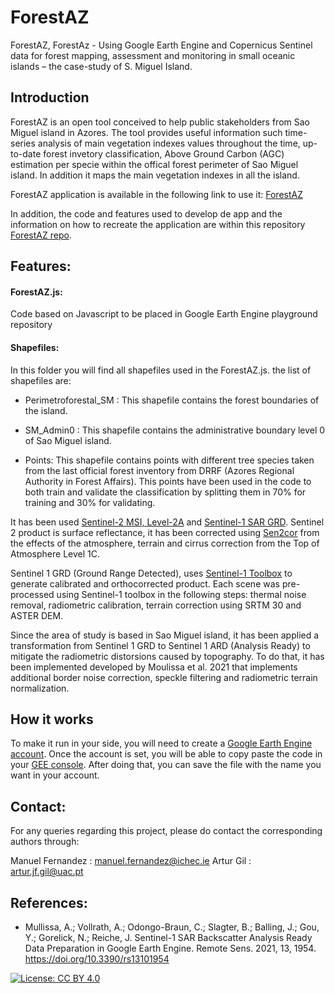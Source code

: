 # ForestAZ
ForestAZ, ForestAz - Using Google Earth Engine and Copernicus Sentinel data for forest mapping, assessment and monitoring in small oceanic islands – the case-study of S. Miguel Island.

## Introduction
ForestAZ is an open tool conceived to help public stakeholders from Sao Miguel island in Azores. The tool provides useful information such time-series analysis of main vegetation indexes values throughout the time, up-to-date forest invetory classification, Above Ground Carbon (AGC) estimation per specie within the offical forest perimeter of Sao Miguel island. In addition it maps the main vegetation indexes in all the island. 

ForestAZ application is available in the following link to use it: [ForestAZ](https://manuferu.users.earthengine.app/view/forestaz)

In addition, the code and features used to develop de app and the information on how to recreate the application are within this repository [ForestAZ repo](https://github.com/Manuferu/ForestAZ).

## Features:

#### ForestAZ.js:
 Code based on Javascript to be placed in Google Earth Engine playground repository
#### Shapefiles:
 In this folder you will find all shapefiles used in the ForestAZ.js.
 the list of shapefiles are:
 - Perimetroforestal_SM : This shapefile contains the forest boundaries of the island.

 - SM_Admin0 : This shapefile contains the administrative boundary level 0 of Sao Miguel island.

 - Points: This shapefile contains points with different tree species taken from the last official forest inventory from DRRF (Azores Regional Authority in Forest Affairs). This points have been used in the code to both train and validate the classification by splitting them in 70% for training and 30% for validating.

It has been used [Sentinel-2 MSI, Level-2A](https://developers.google.com/earth-engine/datasets/catalog/COPERNICUS_S2_SR) and [Sentinel-1 SAR GRD](https://developers.google.com/earth-engine/datasets/catalog/COPERNICUS_S1_GRD?hl=en). Sentinel 2 product is surface reflectance, it has been corrected using [Sen2cor](https://www.spiedigitallibrary.org/conference-proceedings-of-spie/10427/0000/Sen2Cor-for-Sentinel-2/10.1117/12.2278218.short) from the effects of the atmosphere, terrain and cirrus correction from the Top of Atmosphere Level 1C.

Sentinel 1 GRD (Ground Range Detected), uses [Sentinel-1 Toolbox](https://elib.dlr.de/89926/) to generate calibrated and orthocorrected product. Each scene was pre-processed using Sentinel-1 toolbox in the following steps: thermal noise removal, radiometric calibration, terrain correction using SRTM 30 and ASTER DEM.

Since the area of study is based in Sao Miguel island, it has been applied a transformation from Sentinel 1 GRD to Sentinel 1 ARD (Analysis Ready) to mitigate the radiometric distorsions caused by topography. To do that, it has been implemented developed by Moulissa et al. 2021 that implements additional border noise correction, speckle filtering  and radiometric terrain normalization.

## How it works

To make it run in your side, you will need to create a [Google Earth Engine account](https://developers.google.com/earth-engine). Once the account is set, you will be able to copy paste the code in your [GEE console](https://code.earthengine.google.com/). After doing that, you can save the file with the name you want in your account.

## Contact:

 For any queries regarding this project, please do contact the corresponding authors through:

 Manuel Fernandez : manuel.fernandez@ichec.ie
 Artur Gil : artur.jf.gil@uac.pt 

## References:
- Mullissa, A.; Vollrath, A.; Odongo-Braun, C.; Slagter, B.; Balling, J.; Gou, Y.; Gorelick, N.; Reiche, J. Sentinel-1 SAR Backscatter Analysis Ready Data Preparation in Google Earth Engine. Remote Sens. 2021, 13, 1954. https://doi.org/10.3390/rs13101954


[![License: CC BY 4.0](https://img.shields.io/badge/License-CC%20BY%204.0-lightgrey.svg)](https://creativecommons.org/licenses/by/4.0/)